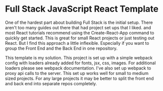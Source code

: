 # Full Stack JavaScript React Template

One of the hardest part about building Full Stack is the initial setup. There aren't too many guides out there that had project set ups that I liked. and most React tutorials recommend using the Create-React-App command to quickly get started. This is great for small React projects or just testing out React. But I find this approach a little inflexible. Especially if you want to group the Front End and the Back End in one repository.

This template is my solution. This project is set up with a simple webpack config with loaders already added for fonts, jsx, css, images. For additional loaders please see webpack documentation. I've also set up webpack to proxy api calls to the server. This set up works well for small to medium sized projects. For any large projects it may be better to split the front end and back end into separate repos completely.

